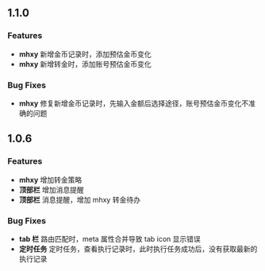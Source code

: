 ## 1.1.0

### Features

- **mhxy** 新增金币记录时，添加预估金币变化
- **mhxy** 新增转金时，添加账号预估金币变化

### Bug Fixes

- **mhxy** 修复新增金币记录时，先输入金额后选择途径，账号预估金币变化不准确的问题

## 1.0.6

### Features

- **mhxy** 增加转金策略
- **顶部栏** 增加消息提醒
- **顶部栏** 消息提醒，增加 mhxy 转金待办

### Bug Fixes

- **tab 栏** 路由匹配时，meta 属性合并导致 tab icon 显示错误
- **定时任务** 定时任务，查看执行记录时，此时执行任务成功后，没有获取最新的执行记录
